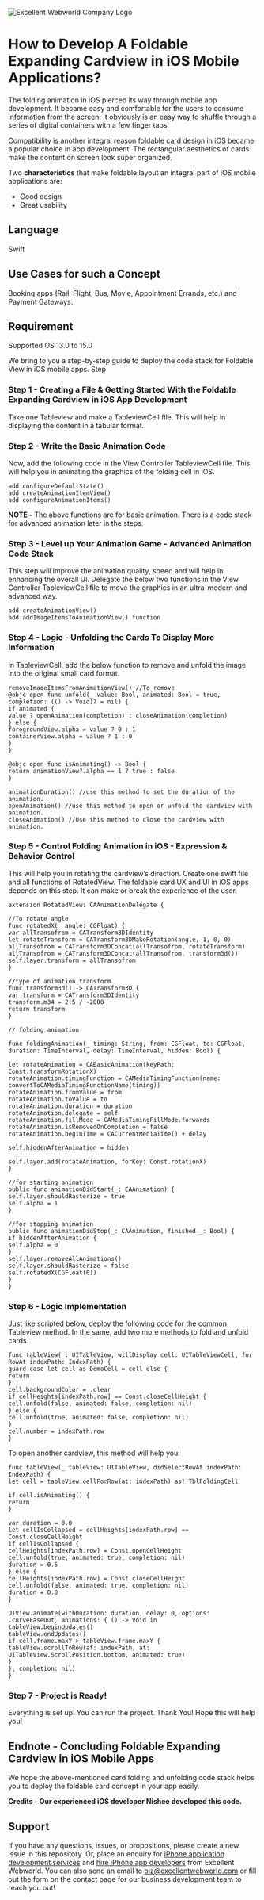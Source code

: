![Excellent Webworld Company Logo](https://eww-wp-new.s3.ap-south-1.amazonaws.com/wp-content/uploads/2021/10/21124036/Excellent-Webworld-logo-svg.jpg)

# How to Develop A Foldable Expanding Cardview in iOS Mobile Applications?

The folding animation in iOS pierced its way through mobile app development. It became easy and comfortable for the users to consume information from the screen. It obviously is an easy way to shuffle through a series of digital containers with a few finger taps.

Compatibility is another integral reason foldable card design in iOS became a popular choice in app development. The rectangular aesthetics of cards make the content on screen look super organized.

Two **characteristics** that make foldable layout an integral part of iOS mobile applications are:
* Good design
* Great usability

## Language
Swift

## Use Cases for such a Concept
Booking apps (Rail, Flight, Bus, Movie, Appointment Errands, etc.) and Payment Gateways.

## Requirement
Supported OS 13.0 to 15.0

We bring to you a step-by-step guide to deploy the code stack for Foldable View in iOS mobile apps.
Step

### Step 1 - Creating a File & Getting Started With the Foldable Expanding Cardview in iOS App Development
Take one Tableview and make a TableviewCell file. This will help in displaying the content in a tabular format.

### Step 2 - Write the Basic Animation Code
Now, add the following code in the View Controller TableviewCell file. This will help you in animating the graphics of the folding cell in iOS.

    add configureDefaultState()
    add createAnimationItemView()
    add configureAnimationItems()

**NOTE -** The above functions are for basic animation. There is a code stack for advanced animation later in the steps. 

### Step 3 - Level up Your Animation Game - Advanced Animation Code Stack
This step will improve the animation quality, speed and will help in enhancing the overall UI. Delegate the below two functions in the View Controller TableviewCell file to move the graphics in an ultra-modern and advanced way.

    add createAnimationView()
    add addImageItemsToAnimationView() function

### Step 4 - Logic - Unfolding the Cards To Display More Information
In TableviewCell, add the below function to remove and unfold the image into the original small card format.

    removeImageItemsFromAnimationView() //To remove
    @objc open func unfold(_ value: Bool, animated: Bool = true, completion: (() -> Void)? = nil) {
    if animated {
    value ? openAnimation(completion) : closeAnimation(completion)
    } else {
    foregroundView.alpha = value ? 0 : 1
    containerView.alpha = value ? 1 : 0
    }
    }
    
    @objc open func isAnimating() -> Bool {
    return animationView?.alpha == 1 ? true : false
    }

    animationDuration() //use this method to set the duration of the animation.
    openAnimation() //use this method to open or unfold the cardview with animation.
    closeAnimation() //Use this method to close the cardview with animation.

### Step 5 - Control Folding Animation in iOS - Expression & Behavior Control
This will help you in rotating the cardview’s direction. Create one swift file and all functions of RotatedView. The foldable card UX and UI in iOS apps depends on this step. It can make or break the experience of the user.

    extension RotatedView: CAAnimationDelegate {

    //To rotate angle 
    func rotatedX(_ angle: CGFloat) {
    var allTransofrom = CATransform3DIdentity
    let rotateTransform = CATransform3DMakeRotation(angle, 1, 0, 0)
    allTransofrom = CATransform3DConcat(allTransofrom, rotateTransform)
    allTransofrom = CATransform3DConcat(allTransofrom, transform3d())
    self.layer.transform = allTransofrom
    }
    
    //type of animation transform
    func transform3d() -> CATransform3D {
    var transform = CATransform3DIdentity
    transform.m34 = 2.5 / -2000
    return transform
    }
    
    // folding animation
    
    func foldingAnimation(_ timing: String, from: CGFloat, to: CGFloat, duration: TimeInterval, delay: TimeInterval, hidden: Bool) {
        
    let rotateAnimation = CABasicAnimation(keyPath: Const.transformRotationX)
    rotateAnimation.timingFunction = CAMediaTimingFunction(name: convertToCAMediaTimingFunctionName(timing))
    rotateAnimation.fromValue = from
    rotateAnimation.toValue = to
    rotateAnimation.duration = duration
    rotateAnimation.delegate = self
    rotateAnimation.fillMode = CAMediaTimingFillMode.forwards
    rotateAnimation.isRemovedOnCompletion = false
    rotateAnimation.beginTime = CACurrentMediaTime() + delay
        
    self.hiddenAfterAnimation = hidden
        
    self.layer.add(rotateAnimation, forKey: Const.rotationX)
    }
    
    //for starting animation
    public func animationDidStart(_: CAAnimation) {
    self.layer.shouldRasterize = true
    self.alpha = 1
    }
    
    //for stopping animation
    public func animationDidStop(_: CAAnimation, finished _: Bool) {
    if hiddenAfterAnimation {
    self.alpha = 0
    }
    self.layer.removeAllAnimations()
    self.layer.shouldRasterize = false
    self.rotatedX(CGFloat(0))
    }
    }

### Step 6 - Logic Implementation
Just like scripted below, deploy the following code for the common Tableview method. In the same, add two more methods to fold and unfold cards.

    func tableView(_: UITableView, willDisplay cell: UITableViewCell, for RowAt indexPath: IndexPath) {
    guard case let cell as DemoCell = cell else {
    return
    }
    cell.backgroundColor = .clear
    if cellHeights[indexPath.row] == Const.closeCellHeight {
    cell.unfold(false, animated: false, completion: nil)
    } else {
    cell.unfold(true, animated: false, completion: nil)
    }
    cell.number = indexPath.row
    }

To open another cardview, this method will help you:

    func tableView(_ tableView: UITableView, didSelectRowAt indexPath: IndexPath) {
    let cell = tableView.cellForRow(at: indexPath) as! TblFoldingCell

    if cell.isAnimating() {
    return
    }

    var duration = 0.0
    let cellIsCollapsed = cellHeights[indexPath.row] == Const.closeCellHeight
    if cellIsCollapsed {
    cellHeights[indexPath.row] = Const.openCellHeight
    cell.unfold(true, animated: true, completion: nil)
    duration = 0.5
    } else {
    cellHeights[indexPath.row] = Const.closeCellHeight
    cell.unfold(false, animated: true, completion: nil)
    duration = 0.8
    }

    UIView.animate(withDuration: duration, delay: 0, options: .curveEaseOut, animations: { () -> Void in
    tableView.beginUpdates()
    tableView.endUpdates()
    if cell.frame.maxY > tableView.frame.maxY {
    tableView.scrollToRow(at: indexPath, at: UITableView.ScrollPosition.bottom, animated: true)
    }
    }, completion: nil)
    }

### Step 7 - Project is Ready!
Everything is set up! You can run the project. Thank You! Hope this will help you!

## Endnote - Concluding Foldable Expanding Cardview in iOS Mobile Apps
We hope the above-mentioned card folding and unfolding code stack helps you to deploy the foldable card concept in your app easily. 

**Credits - Our experienced iOS developer Nishee developed this code.**


## Support
If you have any questions, issues, or propositions, please create a new issue in this repository. Or, place an enquiry for [iPhone application development services](https://www.excellentwebworld.com/iphone-application-development-services/?utm_source=github&utm_campaign=iphone-app-development) and [hire iPhone app developers](https://www.excellentwebworld.com/hire-iphone-app-developers/?utm_source=github&utm_campaign=hire+iphone-developers) from Excellent Webworld. You can also send an email to biz@excellentwebworld.com or fill out the form on the contact page for our business development team to reach you out!
